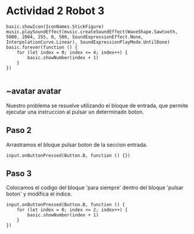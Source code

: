 # Actividad 2 Robot 3
```template
basic.showIcon(IconNames.StickFigure)
music.playSoundEffect(music.createSoundEffect(WaveShape.Sawtooth, 5000, 2804, 255, 0, 500, SoundExpressionEffect.None, InterpolationCurve.Linear), SoundExpressionPlayMode.UntilDone)
basic.forever(function () {
    for (let index = 0; index <= 4; index++) {
        basic.showNumber(index + 1)
    }
})


```
## ~avatar avatar

Nuestro problema se resuelve utilizando el bloque de entrada, que permite ejecutar una instruccion al pulsar un determinado boton.



## Paso 2

Arrastramos el bloque pulsar boton de la seccion entrada.
```block 
input.onButtonPressed(Button.B, function () {})
```

## Paso 3
Colocamos el codigo del bloque 'para siempre' dentro del bloque 'pulsar boton' y modifica el indice.
```block 
input.onButtonPressed(Button.B, function () {
    for (let index = 0; index <= 2; index++) {
        basic.showNumber(index + 1)
    }
})
```